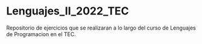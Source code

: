 # Lenguajes_II_2022_TEC
Repositorio de ejercicios que se realizaran a lo largo del curso de Lenguajes de Programacion en el TEC.
